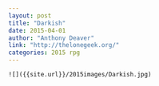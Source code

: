 ```yaml
---
layout: post
title: "Darkish"
date: 2015-04-01
author: "Anthony Deaver"
link: "http://thelonegeek.org/"
categories: 2015 rpg
---
```

```
![]({{site.url}}/2015images/Darkish.jpg)
```
